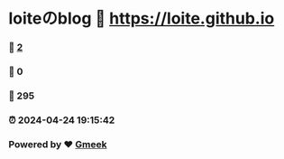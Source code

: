 # loiteのblog :link: https://loite.github.io 
### :page_facing_up: [2](https://loite.github.io/tag.html) 
### :speech_balloon: 0 
### :hibiscus: 295 
### :alarm_clock: 2024-04-24 19:15:42 
### Powered by :heart: [Gmeek](https://github.com/Meekdai/Gmeek)
